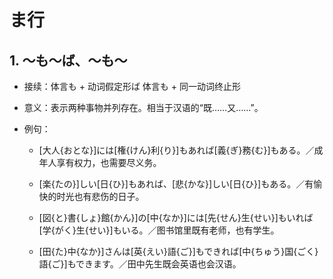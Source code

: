 # ま行

## 1. ～も～ば、～も～

- 接续：体言も + 动词假定形ば 体言も + 同一动词终止形

- 意义：表示两种事物并列存在。相当于汉语的“既……又……”。

- 例句：

    - [大人{おとな}]には[権{けん}利{り}]もあれば[義{ぎ}務{む}]もある。／成年人享有权力，也需要尽义务。

    - [楽{たの}]しい[日{ひ}]もあれば、[悲{かな}]しい[日{ひ}]もある。／有愉快的时光也有悲伤的日子。

    - [図{と}書{しょ}館{かん}]の[中{なか}]には[先{せん}生{せい}]もいれば[学{がく}生{せい}]もいる。／图书馆里既有老师，也有学生。

    - [田{た}中{なか}]さんは[英{えい}語{ご}]もできれば[中{ちゅう}国{ごく}語{ご}]もできます。／田中先生既会英语也会汉语。
